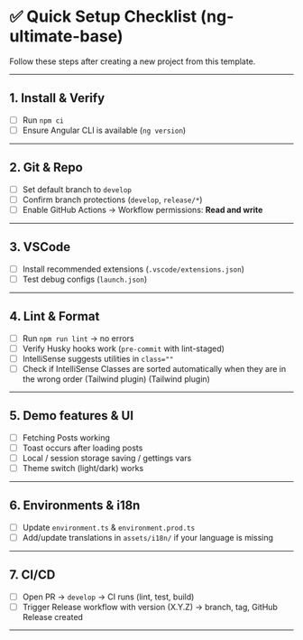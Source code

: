 # ✅ Quick Setup Checklist (ng-ultimate-base)

Follow these steps after creating a new project from this template.

---

## 1. Install & Verify

- [ ] Run `npm ci`
- [ ] Ensure Angular CLI is available (`ng version`)

---

## 2. Git & Repo

- [ ] Set default branch to `develop`
- [ ] Confirm branch protections (`develop`, `release/*`)
- [ ] Enable GitHub Actions → Workflow permissions: **Read and write**

---

## 3. VSCode

- [ ] Install recommended extensions (`.vscode/extensions.json`)
- [ ] Test debug configs (`launch.json`)

---

## 4. Lint & Format

- [ ] Run `npm run lint` → no errors
- [ ] Verify Husky hooks work (`pre-commit` with lint-staged)
- [ ] IntelliSense suggests utilities in `class=""`
- [ ] Check if IntelliSense Classes are sorted automatically when they are in the wrong order (Tailwind plugin) (Tailwind plugin)

---

## 5. Demo features & UI

- [ ] Fetching Posts working
- [ ] Toast occurs after loading posts
- [ ] Local / session storage saving / gettings vars
- [ ] Theme switch (light/dark) works

---

## 6. Environments & i18n

- [ ] Update `environment.ts` & `environment.prod.ts`
- [ ] Add/update translations in `assets/i18n/` if your language is missing

---

## 7. CI/CD

- [ ] Open PR → `develop` → CI runs (lint, test, build)
- [ ] Trigger Release workflow with version (X.Y.Z) → branch, tag, GitHub Release created

---
